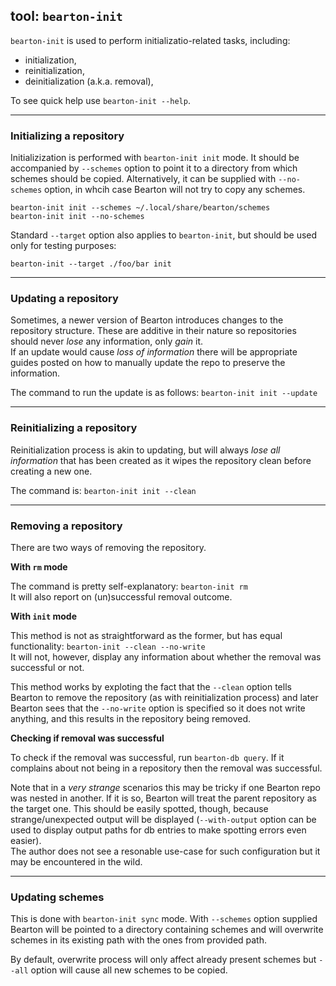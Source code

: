 ## tool: `bearton-init`

`bearton-init` is used to perform initializatio-related tasks, including:

- initialization,
- reinitialization,
- deinitialization (a.k.a. removal),

To see quick help use `bearton-init --help`.

----

### Initializing a repository

Initializization is performed with `bearton-init init` mode.
It should be accompanied by `--schemes` option to point it to a directory from which schemes should be copied.
Alternatively, it can be supplied with `--no-schemes` option, in whcih case Bearton will not try to copy any schemes.

```
bearton-init init --schemes ~/.local/share/bearton/schemes
bearton-init init --no-schemes
```

Standard `--target` option also applies to `bearton-init`, but should be used only for testing purposes:

```
bearton-init --target ./foo/bar init
```

----

### Updating a repository

Sometimes, a newer version of Bearton introduces changes to the repository structure.
These are additive in their nature so repositories should never *lose* any information,
only *gain* it.  
If an update would cause *loss of information* there will be appropriate guides posted on how
to manually update the repo to preserve the information.

The command to run the update is as follows: `bearton-init init --update`

----

### Reinitializing a repository

Reinitialization process is akin to updating, but will always *lose all information* that has been created as
it wipes the repository clean before creating a new one.

The command is: `bearton-init init --clean`

----

### Removing a repository

There are two ways of removing the repository.

**With `rm` mode**

The command is pretty self-explanatory: `bearton-init rm`  
It will also report on (un)successful removal outcome.

**With `init` mode**

This method is not as straightforward as the former, but has equal functionality: `bearton-init --clean --no-write`  
It will not, however, display any information about whether the removal was successful or not.

This method works by exploting the fact that the `--clean` option tells Bearton to remove the repository (as with reinitialization
process) and later Bearton sees that the `--no-write` option is specified so it does not write anything, and this results in the
repository being removed.

**Checking if removal was successful**

To check if the removal was successful, run `bearton-db query`.
If it complains about not being in a repository then the removal was successful.

Note that in a *very strange* scenarios this may be tricky if one Bearton repo was nested in another.
If it is so, Bearton will treat the parent repository as the target one.
This should be easily spotted, though, because strange/unexpected output will be displayed (`--with-output` option
can be used to display output paths for db entries to make spotting errors even easier).  
The author does not see a resonable use-case for such configuration but it may be encountered in the wild.

----

### Updating schemes

This is done with `bearton-init sync` mode.
With `--schemes` option supplied Bearton will be pointed to a directory containing schemes and
will overwrite schemes in its existing path with the ones from provided path.

By default, overwrite process will only affect already present schemes but `--all` option
will cause all new schemes to be copied.
